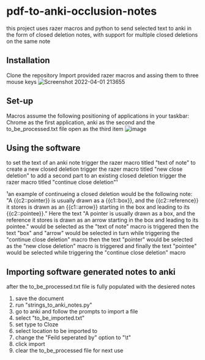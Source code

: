 # pdf-to-anki-occlusion-notes
this project uses razer macros and python to send selected text to anki in the form of closed deletion notes, with support for multiple closed deletions on the same note
## Installation 
Clone the repository
Import provided razer macros and assing them to three mouse keys
![Screenshot 2022-04-01 213655](https://user-images.githubusercontent.com/87684029/161363517-b8382569-11cc-41fa-ad2a-34a24a775a0e.jpg)

## Set-up
Macros assume the following positioning of applications in your taskbar: Chrome as the first application, anki as the second and the to_be_processed.txt file open as the third item
![image](https://user-images.githubusercontent.com/87684029/161363436-30edde1f-913e-4b84-962a-756fb14e2f34.png)

## Using the software
to set the text of an anki note trigger the razer macro titled "text of note"
to create a new closed deletion trigger the razer macro titled "new close deletion"
to add a second part to an existing closed deletion trigger the razer macro titled "continue close deletion"¹

¹an example of continueing a closed deletion would be the following note: "A {{c2::pointer}} is usually drawn as a {{c1::box}}, and the {{c2::reference}} it stores is drawn as an {{c1::arrow}} starting in the box and leading to its {{c2::pointee}}." 
Here the text "A pointer is usually drawn as a box, and the reference it stores is drawn as an arrow starting in the box and leading to its pointee." would be selected as the "text of note" macro is triggered
then the text "box" and "arrow" would be selected in turn while triggering the "continue close deletion" macro
then the text "pointer" would be selected as the "new close deletion" macro is triggered
and finally the text "pointee" would be selected while triggering the "continue close deletion" macro
## Importing software generated notes to anki
after the to_be_processed.txt file is fully populated with the desiered notes
1. save the document
2. run "strings_to_anki_notes.py"
3. go to anki and follow the prompts to import a file
4. select "to_be_imported.txt"
5. set type to Cloze
6. select location to be imported to
7. change the "Feild seperated by" option to "\t"
8. click import
9. clear the to_be_processed file for next use
